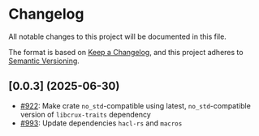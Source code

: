 # Changelog

All notable changes to this project will be documented in this file.

The format is based on [Keep a Changelog](https://keepachangelog.com/en/1.1.0/),
and this project adheres to [Semantic Versioning](https://semver.org/spec/v2.0.0.html).

## [0.0.3] (2025-06-30)

- [#922](https://github.com/cryspen/libcrux/pull/922): Make crate `no_std`-compatible using latest, `no_std`-compatible version of `libcrux-traits` dependency
- [#993](https://github.com/cryspen/libcrux/pull/993): Update dependencies `hacl-rs` and `macros`
